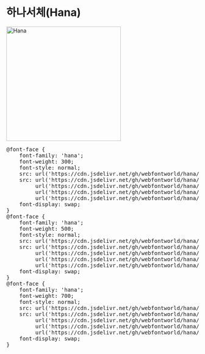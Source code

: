 # 하나서체(Hana)

<a href="https://wess.tistory.com" target="_blank">
    <img src="https://webfontworld.github.io/hana/Hana.jpg" alt="Hana" style="width:300px">
</a>
<pre>
@font-face {
    font-family: 'hana';
    font-weight: 300;
    font-style: normal;
    src: url('https://cdn.jsdelivr.net/gh/webfontworld/hana/HanaLight.eot');
    src: url('https://cdn.jsdelivr.net/gh/webfontworld/hana/HanaLight.eot?#iefix') format('embedded-opentype'),
         url('https://cdn.jsdelivr.net/gh/webfontworld/hana/HanaLight.woff2') format('woff2'),
         url('https://cdn.jsdelivr.net/gh/webfontworld/hana/HanaLight.woff') format('woff'),
         url('https://cdn.jsdelivr.net/gh/webfontworld/hana/HanaLight.ttf') format("truetype");
    font-display: swap;
}
@font-face {
    font-family: 'hana';
    font-weight: 500;
    font-style: normal;
    src: url('https://cdn.jsdelivr.net/gh/webfontworld/hana/HanaMedium.eot');
    src: url('https://cdn.jsdelivr.net/gh/webfontworld/hana/HanaMedium.eot?#iefix') format('embedded-opentype'),
         url('https://cdn.jsdelivr.net/gh/webfontworld/hana/HanaMedium.woff2') format('woff2'),
         url('https://cdn.jsdelivr.net/gh/webfontworld/hana/HanaMedium.woff') format('woff'),
         url('https://cdn.jsdelivr.net/gh/webfontworld/hana/HanaMedium.ttf') format("truetype");
    font-display: swap;
}
@font-face {
    font-family: 'hana';
    font-weight: 700;
    font-style: normal;
    src: url('https://cdn.jsdelivr.net/gh/webfontworld/hana/HanaBold.eot');
    src: url('https://cdn.jsdelivr.net/gh/webfontworld/hana/HanaBold.eot?#iefix') format('embedded-opentype'),
         url('https://cdn.jsdelivr.net/gh/webfontworld/hana/HanaBold.woff2') format('woff2'),
         url('https://cdn.jsdelivr.net/gh/webfontworld/hana/HanaBold.woff') format('woff'),
         url('https://cdn.jsdelivr.net/gh/webfontworld/hana/HanaBold.ttf') format("truetype");
    font-display: swap;
}
</pre>
